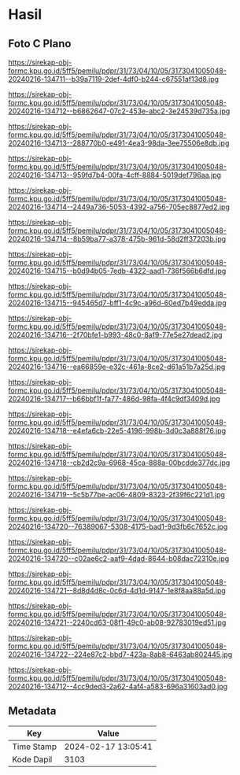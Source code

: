 # Hasil

## Foto C Plano

https://sirekap-obj-formc.kpu.go.id/5ff5/pemilu/pdpr/31/73/04/10/05/3173041005048-20240216-134711--b39a7119-2def-4df0-b244-c67551af13d8.jpg

https://sirekap-obj-formc.kpu.go.id/5ff5/pemilu/pdpr/31/73/04/10/05/3173041005048-20240216-134712--b6862647-07c2-453e-abc2-3e24539d735a.jpg

https://sirekap-obj-formc.kpu.go.id/5ff5/pemilu/pdpr/31/73/04/10/05/3173041005048-20240216-134713--288770b0-e491-4ea3-98da-3ee75506e8db.jpg

https://sirekap-obj-formc.kpu.go.id/5ff5/pemilu/pdpr/31/73/04/10/05/3173041005048-20240216-134713--959fd7b4-00fa-4cff-8884-5019def796aa.jpg

https://sirekap-obj-formc.kpu.go.id/5ff5/pemilu/pdpr/31/73/04/10/05/3173041005048-20240216-134714--2449a736-5053-4392-a756-705ec8877ed2.jpg

https://sirekap-obj-formc.kpu.go.id/5ff5/pemilu/pdpr/31/73/04/10/05/3173041005048-20240216-134714--8b59ba77-a378-475b-961d-58d2ff37203b.jpg

https://sirekap-obj-formc.kpu.go.id/5ff5/pemilu/pdpr/31/73/04/10/05/3173041005048-20240216-134715--b0d94b05-7edb-4322-aad1-736f566b6dfd.jpg

https://sirekap-obj-formc.kpu.go.id/5ff5/pemilu/pdpr/31/73/04/10/05/3173041005048-20240216-134715--945465d7-bff1-4c9c-a96d-60ed7b49edda.jpg

https://sirekap-obj-formc.kpu.go.id/5ff5/pemilu/pdpr/31/73/04/10/05/3173041005048-20240216-134716--2f70bfe1-b993-48c0-8af9-77e5e27dead2.jpg

https://sirekap-obj-formc.kpu.go.id/5ff5/pemilu/pdpr/31/73/04/10/05/3173041005048-20240216-134716--ea66859e-e32c-461a-8ce2-d61a51b7a25d.jpg

https://sirekap-obj-formc.kpu.go.id/5ff5/pemilu/pdpr/31/73/04/10/05/3173041005048-20240216-134717--b66bbf1f-fa77-486d-98fa-4f4c9df3409d.jpg

https://sirekap-obj-formc.kpu.go.id/5ff5/pemilu/pdpr/31/73/04/10/05/3173041005048-20240216-134718--e4efa6cb-22e5-4196-998b-3d0c3a888f76.jpg

https://sirekap-obj-formc.kpu.go.id/5ff5/pemilu/pdpr/31/73/04/10/05/3173041005048-20240216-134718--cb2d2c9a-6968-45ca-888a-00bcdde377dc.jpg

https://sirekap-obj-formc.kpu.go.id/5ff5/pemilu/pdpr/31/73/04/10/05/3173041005048-20240216-134719--5c5b77be-ac06-4809-8323-2f39f6c221d1.jpg

https://sirekap-obj-formc.kpu.go.id/5ff5/pemilu/pdpr/31/73/04/10/05/3173041005048-20240216-134720--76389067-5308-4175-bad1-9d3fb6c7652c.jpg

https://sirekap-obj-formc.kpu.go.id/5ff5/pemilu/pdpr/31/73/04/10/05/3173041005048-20240216-134720--c02ae6c2-aaf9-4dad-8644-b08dac72310e.jpg

https://sirekap-obj-formc.kpu.go.id/5ff5/pemilu/pdpr/31/73/04/10/05/3173041005048-20240216-134721--8d8d4d8c-0c6d-4d1d-9147-1e8f8aa88a5d.jpg

https://sirekap-obj-formc.kpu.go.id/5ff5/pemilu/pdpr/31/73/04/10/05/3173041005048-20240216-134721--2240cd63-08f1-49c0-ab08-92783019ed51.jpg

https://sirekap-obj-formc.kpu.go.id/5ff5/pemilu/pdpr/31/73/04/10/05/3173041005048-20240216-134722--224e87c2-bbd7-423a-8ab8-6463ab802445.jpg

https://sirekap-obj-formc.kpu.go.id/5ff5/pemilu/pdpr/31/73/04/10/05/3173041005048-20240216-134712--4cc9ded3-2a62-4af4-a583-696a31603ad0.jpg


## Metadata

| Key        | Value               |
| ---------- | ------------------- |
| Time Stamp | 2024-02-17 13:05:41 |
| Kode Dapil | 3103                |



